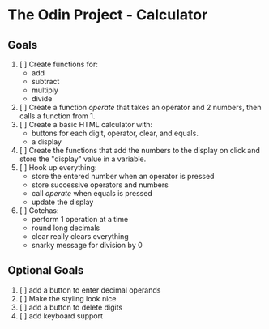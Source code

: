 # The Odin Project - Calculator

## Goals
1. [ ] Create functions for: 
    - add
    - subtract
    - multiply
    - divide
2. [ ] Create a function *operate* that takes an operator and 2 numbers, then calls a function from 1.
3. [ ] Create a basic HTML calculator with: 
    - buttons for each digit, operator, clear, and equals.
    - a display
4. [ ] Create the functions that add the numbers to the display on click and store the "display" value in a variable.
5. [ ] Hook up everything:
    - store the entered number when an operator is pressed
    - store successive operators and numbers
    - call *operate* when equals is pressed
    - update the display
6. [ ] Gotchas:
    - perform 1 operation at a time
    - round long decimals
    - clear really clears everything
    - snarky message for division by 0

## Optional Goals
1. [ ] add a button to enter decimal operands
2. [ ] Make the styling look nice
3. [ ] add a button to delete digits
4. [ ] add keyboard support